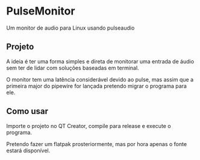# PulseMonitor
 Um monitor de audio para Linux usando pulseaudio

## Projeto
A ideia é ter uma forma simples e direta de monitorar uma entrada de áudio sem ter de lidar com soluções baseadas em terminal.

O monitor tem uma latência considerável devido ao pulse, mas assim que a primeira major do pipewire for lançada pretendo migrar o programa para ele.

## Como usar

Importe o projeto no QT Creator, compile para release e execute o programa.

Pretendo fazer um flatpak prosteriormente, mas por hora apenas o fonte estará disponível.